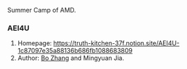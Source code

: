 Summer Camp of AMD.
### AEI4U
1. Homepage: https://truth-kitchen-37f.notion.site/AEI4U-1c87097e35a88136b686fb1088683809 
2. Author: [Bo Zhang](https://github.com/Micasa99) and Mingyuan Jia.
